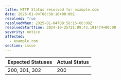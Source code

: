 ```yaml
---
title: HTTP Status resolved for example.com
date: 2025-01-04T08:58:16+00:00Z
resolved: True
resolvedWhen: 2025-01-04T08:58:16+00:00Z
resolvedStartTime: 2024-10-25T21:09:43.191474+00:00
severity: notice
affected:
  - example.com
section: issue
---
```


| Expected Statuses | Actual Status  |
|-------------------|----------------|
| 200, 301, 302 | 200 |
